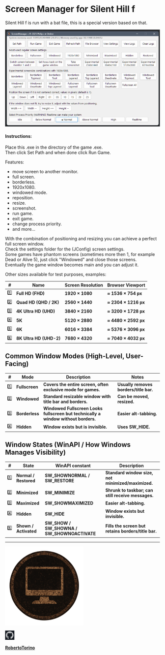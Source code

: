 # Screen Manager for Silent Hill f

Silent Hill f is run with a bat file, this is a special version based on that.    

![gui.png](../../images/gui.png)

#### Instructions:
Place this .exe in the directory of the game .exe.                  
Then click Set Path and when done click Run Game.                   

Features:
- move screen to another monitor.
- full screen.
- borderless.
- 1920x1080.
- windowed mode.
- reposition.
- resize.
- screenshot.
- run game.
- exit game.
- change process priority.
- and more...



With the combination of positioning and resizing you can achieve a perfect full screen window.                             
Check the settings folder for the (JConfig) screen settings.     
Some games have phantom screens (sometimes more then 1, for example Dead or Alive 5), just click "Windowed" and close those screens.                
Eventually the game window becomes main and you can adjust it.

Other sizes available for test purposes, examples:                    

| #   | Name                    | Screen Resolution | Browser Viewport     | 
|-----|-------------------------|-------------------|----------------------|
| 1️⃣ | **Full HD (FHD)**       | **1920 × 1080**   | **≈ 1536 × 754 px**  | 
| 2️⃣ | **Quad HD (QHD / 2K)**  | **2560 × 1440**   | **≈ 2304 × 1216 px** | 
| 3️⃣ | **4K Ultra HD (UHD)**   | **3840 × 2160**   | **≈ 3200 × 1728 px** | 
| 4️⃣ | **5K**                  | **5120 × 2880**   | **≈ 4480 × 2592 px** | 
| 5️⃣ | **6K**                  | **6016 × 3384**   | **≈ 5376 × 3096 px** | 
| 6️⃣ | **8K Ultra HD (UHD-2)** | **7680 × 4320**   | **≈ 7040 × 4032 px** | 


## Common Window Modes (High-Level, User-Facing)

| #   | Mode           | Description                                                                        | Notes                                  |
|-----|----------------|------------------------------------------------------------------------------------|----------------------------------------|
| 1️⃣ | **Fullscreen** | **Covers the entire screen, often exclusive mode for games.**                      | **Usually removes borders/title bar.** |
| 2️⃣ | **Windowed**   | **Standard resizable window with title bar and borders.**                          | **Can be moved, resized.**             |
| 3️⃣ | **Borderless** | **Windowed Fullscreen	Looks fullscreen but technically a window without borders.** | **Easier alt-tabbing.**                |
| 4️⃣ | **Hidden**     | **Window exists but is invisible.**                                                | **Uses SW_HIDE.**                      |


## Window States (WinAPI / How Windows Manages Visibility)

| #   | State                 | WinAPI constant                             | Description                                         |
|-----|-----------------------|---------------------------------------------|-----------------------------------------------------|
| 1️⃣ | **Normal / Restored** | **SW_SHOWNORMAL / SW_RESTORE**              | **Standard window size, not minimized/maximized.**  |
| 2️⃣ | **Minimized**         | **SW_MINIMIZE**                             | **Shrunk to taskbar; can still receive messages.**  |
| 3️⃣ | **Maximized**         | **SW_SHOWMAXIMIZED**                        | **Easier alt-tabbing.**                             |
| 4️⃣ | **Hidden**            | **SW_HIDE**                                 | **Window exists but invisible.**                    |
| 5️⃣ | **Shown / Activated** | **SW_SHOW / SW_SHOWNA / SW_SHOWNOACTIVATE** | **Fills the screen but retains borders/title bar.** | 


---

![sm-shf.png](images/sm-shf.png)

![github.png](../../images/gh.png)      

**[RobertoTorino](https://github.com/RobertoTorino)**                     
